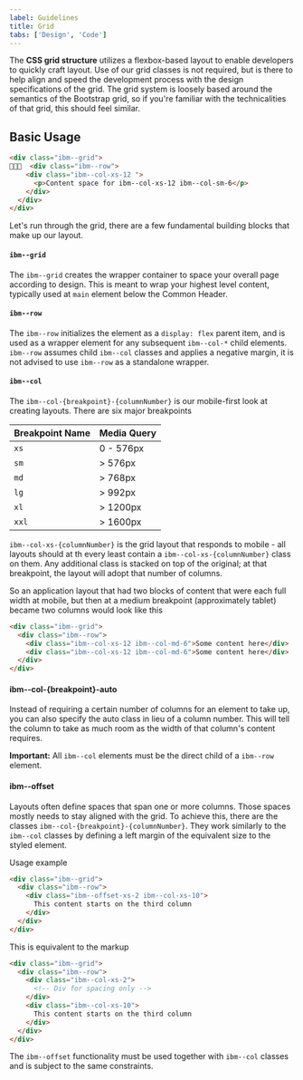 ```yaml
---
label: Guidelines
title: Grid
tabs: ['Design', 'Code']
---
```


<page-intro>The **CSS grid structure** utilizes a flexbox-based layout to enable developers to quickly craft layout. Use of our grid classes is not required, but is there to help align and speed the development process with the design specifications of the grid. The grid system is loosely based around the semantics of the Bootstrap grid, so if you're familiar with the technicalities of that grid, this should feel similar.</page-intro>

## Basic Usage

```html
<div class="ibm--grid">
  <div class="ibm--row">
    <div class="ibm--col-xs-12 ">
      <p>Content space for ibm--col-xs-12 ibm--col-sm-6</p>
    </div>
  </div>
</div>
```

Let's run through the grid, there are a few fundamental building blocks that make up our layout.

#### `ibm--grid`

The `ibm--grid` creates the wrapper container to space your overall page according to design. This is meant to wrap your highest level content, typically used at `main` element below the Common Header.

#### `ibm--row`

The `ibm--row` initializes the element as a `display: flex` parent item, and is used as a wrapper element for any subsequent `ibm--col-*` child elements. `ibm--row` assumes child `ibm--col` classes and applies a negative margin, it is not advised to use `ibm--row` as a standalone wrapper.

#### `ibm--col`

The `ibm--col-{breakpoint}-{columnNumber}` is our mobile-first look at creating layouts. There are six major breakpoints

| Breakpoint Name | Media Query |
| --------------- | ----------- |
| `xs`            | 0 - 576px   |
| `sm`            | > 576px     |
| `md`            | > 768px     |
| `lg`            | > 992px     |
| `xl`            | > 1200px    |
| `xxl`           | > 1600px    |

`ibm--col-xs-{columnNumber}` is the grid layout that responds to mobile - all layouts should at th every least contain a `ibm--col-xs-{columnNumber}` class on them. Any additional class is stacked on top of the original; at that breakpoint, the layout will adopt that number of columns.

So an application layout that had two blocks of content that were each full width at mobile, but then at a medium breakpoint (approximately tablet) became two columns would look like this

```html
<div class="ibm--grid">
  <div class="ibm--row">
    <div class="ibm--col-xs-12 ibm--col-md-6">Some content here</div>
    <div class="ibm--col-xs-12 ibm--col-md-6">Some content here</div>
  </div>
</div>
```

#### ibm--col-{breakpoint}-auto

Instead of requiring a certain number of columns for an element to take up, you can also specify the auto class in lieu of a column number. This will tell the column to take as much room as the width of that column's content requires.

**Important:** All `ibm--col` elements must be the direct child of a `ibm--row` element.

#### ibm--offset

Layouts often define spaces that span one or more columns. Those spaces mostly needs to stay aligned with the grid. To achieve this, there are the classes `ibm--col-{breakpoint}-{columnNumber}`. They work similarly to the
`ibm--col` classes by defining a left margin of the equivalent size to the styled element.

Usage example

```html
<div class="ibm--grid">
  <div class="ibm--row">
    <div class="ibm--offset-xs-2 ibm--col-xs-10">
      This content starts on the third column
    </div>
  </div>
</div>
```

This is equivalent to the markup

```html
<div class="ibm--grid">
  <div class="ibm--row">
    <div class="ibm--col-xs-2">
      <!-- Div for spacing only -->
    </div>
    <div class="ibm--col-xs-10">
      This content starts on the third column
    </div>
  </div>
</div>
```

The `ibm--offset` functionality must be used together with `ibm--col` classes and is subject to the same constraints.
